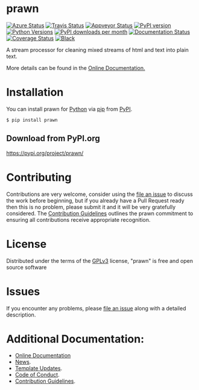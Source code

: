 # prawn

[![Azure Status](https://dev.azure.com/timgates/timgates/_apis/build/status/timgates42.prawn?branchName=master)](https://dev.azure.com/timgates/timgates/_build/latest?definitionId=6&branchName=master)
[![Travis Status](https://travis-ci.org/timgates42/prawn.svg?branch=master)](https://travis-ci.org/timgates42/prawn)
[![Appveyor Status](https://ci.appveyor.com/api/projects/status/arf9j0ri5v0kg368?svg=true)](https://ci.appveyor.com/project/timgates42/prawn)
[![PyPI version](https://img.shields.io/pypi/v/prawn.svg)](https://pypi.org/project/prawn)
[![Python Versions](https://img.shields.io/pypi/pyversions/prawn.svg)](https://pypi.org/project/prawn)
[![PyPI downloads per month](https://img.shields.io/pypi/dm/prawn.svg)](https://pypi.org/project/prawn)
[![Documentation Status](https://readthedocs.org/projects/prawn/badge/?version=latest)](https://prawn.readthedocs.io/en/latest/?badge=latest)
[![Coverage Status](https://coveralls.io/repos/github/timgates42/prawn/badge.svg)](https://coveralls.io/github/timgates42/prawn/)
[![Black](https://camo.githubusercontent.com/28a51fe3a2c05048d8ca8ecd039d6b1619037326/68747470733a2f2f696d672e736869656c64732e696f2f62616467652f636f64652532307374796c652d626c61636b2d3030303030302e737667)](https://github.com/psf/black)

A stream processor for cleaning mixed streams of html and text into plain text.

More details can be found in the
[Online Documentation.](https://prawn.readthedocs.io/en/latest/)

# Installation

You can install prawn for
[Python](https://www.python.org/) via
[pip](https://pypi.org/project/pip/)
from [PyPI](https://pypi.org/).

```
$ pip install prawn
```





## Download from PyPI.org

https://pypi.org/project/prawn/



# Contributing

Contributions are very welcome, consider using the
[file an issue](https://github.com/timgates42/prawn/issues)
to discuss the work before beginning, but if you already have a Pull Request
ready then this is no problem, please submit it and it will be very gratefully
considered. The [Contribution Guidelines](CONTRIBUTING.md)
outlines the prawn commitment to ensuring all
contributions receive appropriate recognition.

# License


Distributed under the terms of the [GPLv3](https://opensource.org/licenses/GPL-3.0)
license, "prawn" is free and open source software


# Issues

If you encounter any problems, please
[file an issue](https://github.com/timgates42/prawn/issues)
along with a detailed description.

# Additional Documentation:

* [Online Documentation](https://prawn.readthedocs.io/en/latest/)
* [News](NEWS.rst).
* [Template Updates](COOKIECUTTER_UPDATES.md).
* [Code of Conduct](CODE_OF_CONDUCT.md).
* [Contribution Guidelines](CONTRIBUTING.md).
